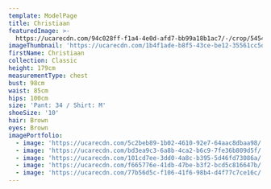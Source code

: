```yaml
---
template: ModelPage
title: Christiaan
featuredImage: >-
  https://ucarecdn.com/94c028ff-f1a4-4e0d-afd7-bb99a18b1ac7/-/crop/5454x3315/0,0/-/preview/
imageThumbnail: 'https://ucarecdn.com/1b4f1ade-b8f5-43ce-be12-35561cc5de0d/'
firstName: Christiaan
collection: Classic
height: 179cm
measurementType: chest
bust: 98cm
waist: 85cm
hips: 100cm
size: 'Pant: 34 / Shirt: M'
shoeSize: '10'
hair: Brown
eyes: Brown
imagePortfolio:
  - image: 'https://ucarecdn.com/5c2beb89-1b02-4610-92e7-64aac8dbaa98/'
  - image: 'https://ucarecdn.com/bd3ea9c3-6a8b-4ca2-b6c9-7fe36b809d5f/'
  - image: 'https://ucarecdn.com/101cd7ee-3dd0-4a8c-b395-5d46fd73086a/'
  - image: 'https://ucarecdn.com/f665776e-41db-47be-b3f2-bcd5c816647b/'
  - image: 'https://ucarecdn.com/77b56d5c-f106-41f6-98b4-d4f77c7ce16c/'
---
```


